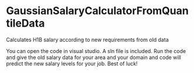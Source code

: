 # GaussianSalaryCalculatorFromQuantileData
Calculates H1B salary according to new requirements from old data

You can open the code in visual studio. A sln file is included. Run the code and give the old salary data for your area and your domain 
and code will predict the new salary levels for your job.
Best of luck!
